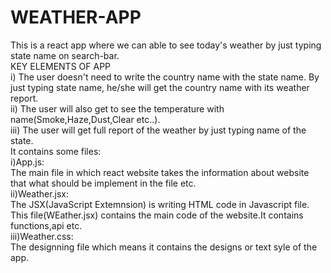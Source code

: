 # WEATHER-APP
This is a react app where we can able to see today's weather by just typing state name on search-bar.<br>
KEY ELEMENTS OF APP<br>
i) The user doesn't need to write the country name with the state name. By just typing state name, he/she will get the country name with its weather report.<br>
ii) The user will also get to see the temperature with name(Smoke,Haze,Dust,Clear etc..).<br>
iii) The user will get full report of the weather by just typing name of the state.<br>
It contains some files:<br>
i)App.js:<br>
  The main file in which react website takes the information about website that what should be implement in the file etc.<br>
ii)Weather.jsx:<br>
  The JSX(JavaScript Extemnsion) is writing HTML code in Javascript file.<br>
  This file(WEather.jsx) contains the main code of the website.It contains functions,api etc.<br>
iii)Weather.css:<br>
  The designning file which means it contains the designs or text syle of the app.<br>
